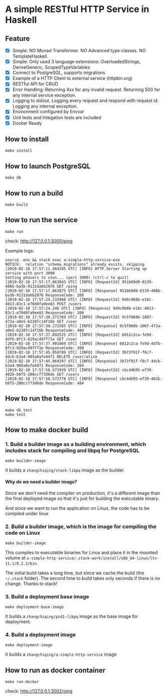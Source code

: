 # A simple RESTful HTTP Service in Haskell

## Feature
- [x] Simple: NO Monad Transformer. NO Advanced type classes. NO TemplateHaskell.
- [x] Simple: Only used 3 language extensions: OverloadedStrings, DeriveGeneric, ScopedTypeVariables
- [x] Connect to PostgreSQL, supports migrations
- [x] Example of a HTTP Client to external service (httpbin.org)
- [x] RESTful API for CRUD
- [x] Error Handling: Returning 4xx for any invalid request. Returning 500 for any internal service exception.
- [x] Logging to stdout. Logging every request and respond with request id. Logging any internal exception.
- [x] Environment configured by Envvar
- [x] Unit tests and Integation tests are included
- [x] Docker Ready

## How to install
```
make install
```

## How to launch PostgreSQL
```
make db
```

## How to run a build
```
make build
```

## How to run the service
```
make run
```

check: http://127.0.0.1:3000/ping

Example logs:
```
source .env && stack exec a-simple-http-service-exe
NOTICE:  relation "schema_migrations" already exists, skipping
[2019-02-10 17:57:11.464345 UTC] [INFO] HTTP.Server Starting up service with port 3000
Setting phasers to stun... (port 3000) (ctrl-c to quit)
[2019-02-10 17:57:17.863043 UTC] [INFO] [RequestId] 951b69d9-0139-406b-ba3b-9131da6b2076 GET /ping
[2019-02-10 17:57:17.863875 UTC] [INFO] [Response] 951b69d9-0139-406b-ba3b-9131da6b2076 ResponseCode: 200
[2019-02-10 17:57:24.233988 UTC] [INFO] [RequestId] 9d9c968b-e18c-4013-83c1-e70d8fa9ee83 POST /users
[2019-02-10 17:57:24.246 UTC] [INFO] [Response] 9d9c968b-e18c-4013-83c1-e70d8fa9ee83 ResponseCode: 200
[2019-02-10 17:57:30.271769 UTC] [INFO] [RequestId] 9c5f060b-1007-472a-a9e5-6228fc14f16b GET /user
[2019-02-10 17:57:30.272585 UTC] [INFO] [Response] 9c5f060b-1007-472a-a9e5-6228fc14f16b ResponseCode: 400
[2019-02-10 17:57:37.892525 UTC] [INFO] [RequestId] 6812c2ca-fe9d-4dfb-8fc3-829ac497f71e GET /user
[2019-02-10 17:57:37.901869 UTC] [INFO] [Response] 6812c2ca-fe9d-4dfb-8fc3-829ac497f71e ResponseCode: 200
[2019-02-10 17:57:45.059709 UTC] [INFO] [RequestId] 3b73f91f-f8c7-4dcb-b3a4-905a0afe4471 DELETE /user/alice
[2019-02-10 17:57:45.064397 UTC] [INFO] [Response] 3b73f91f-f8c7-4dcb-b3a4-905a0afe4471 ResponseCode: 204
[2019-02-10 17:57:56.571939 UTC] [INFO] [RequestId] cbc44b95-ef39-402b-b6f5-280ccf73d6de GET /users
[2019-02-10 17:57:56.572778 UTC] [INFO] [Response] cbc44b95-ef39-402b-b6f5-280ccf73d6de ResponseCode: 404
```

## How to run the tests
```
make db_test
make test
```

## How to make docker build
### 1. Build a builder image as a building environment, which includes stack for compiling and libpq for PostgreSQL
```
make builder-image
```
It builds a `zhangchiqing/stack-libpq` image as the builder.

#### Why do we need a builder image?
Since we don't need the compiler on production, it's a different image than the final deployed image so that it's just for building the executable binary.

And since we want to run the application on Linux, the code has to be compiled under linux

### 2. Build a builder image, which is the image for compiling the code on Linux
```
make builder-image
```
This compiles to executable binaries for Linux and place it in the mounted volume at `a-simple-http-service/.stack-work/install/x86_64-linux/lts-11.1/8.2.2/bin`.

The initial build takes a long time, but since we cache the build (the `~/.stack` folder). The second time to build takes only seconds if there is no change. Thanks to stack!

### 3. Build a deployment base image
```
make deployment-base-image
```
It builds a `zhangchiqing/pid1-libpq` image as the base image for deployment.

### 4. Build a deployment image
```
make deployment-image
```
It builds a `zhangchiqing/a-simple-http-service` image

## How to run as docker container
```
make run-docker
```

check: http://127.0.0.1:3002/ping
